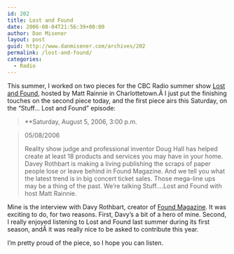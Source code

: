 ```yaml
---
id: 202
title: Lost and Found
date: 2006-08-04T21:56:39+00:00
author: Dan Misener
layout: post
guid: http://www.danmisener.com/archives/202
permalink: /lost-and-found/
categories:
  - Radio
---
```

This summer, I worked on two pieces for the CBC Radio summer show [Lost and Found](http://www.cbc.ca/programguide/program/?program=Lost+%26+Found), hosted by Matt Rainnie in Charlottetown.Â I just put the finishing touches on the second piece today, and the first piece airs this Saturday, on the &#8220;Stuff&#8230; Lost and Found&#8221; episode:

> **Saturday, August 5, 2006, 3:00 p.m.
  
> 05/08/2006</p> 
> 
> </strong>Reality show judge and professional inventor Doug Hall has helped create at least 18 products and services you may have in your home. Davey Rothbart is making a living publishing the scraps of paper people lose or leave behind in Found Magazine. And we tell you what the latest trend is in big concert ticket sales. Those mega-line ups may be a thing of the past. We&#8217;re talking Stuff&#8230;.Lost and Found with host Matt Rainnie.</blockquote> 
> 
> Mine is the interview with Davy Rothbart, creator of [Found Magazine](http://www.foundmagazine.com). It was exciting to do, for two reasons. First, Davy&#8217;s a bit of a hero of mine. Second, I really enjoyed listening to Lost and Found last summer during its first season, andÂ it was really nice to be asked to contribute this year.
> 
> I&#8217;m pretty proud of the piece, so I hope you can listen.